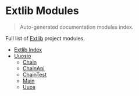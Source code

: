 # Extlib Modules

> Auto-generated documentation modules index.

Full list of [Extlib](README.md#extlib-index) project modules.

- [Extlib Index](README.md#extlib-index)
- [Uuosio](uuosio/index.md#uuosio)
    - [Chain](uuosio/chain.md#chain)
    - [ChainApi](uuosio/chainapi.md#chainapi)
    - [ChainTest](uuosio/chaintest.md#chaintest)
    - [Main](uuosio/main.md#main)
    - [Uuos](uuosio/uuos.md#uuos)

